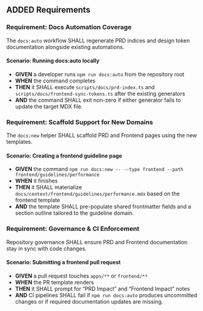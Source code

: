 ## ADDED Requirements

### Requirement: Docs Automation Coverage
The `docs:auto` workflow SHALL regenerate PRD indices and design token documentation alongside existing automations.

#### Scenario: Running docs:auto locally
- **GIVEN** a developer runs `npm run docs:auto` from the repository root
- **WHEN** the command completes
- **THEN** it SHALL execute `scripts/docs/prd-index.ts` and `scripts/docs/frontend-sync-tokens.ts` after the existing generators
- **AND** the command SHALL exit non-zero if either generator fails to update the target MDX file.

### Requirement: Scaffold Support for New Domains
The `docs:new` helper SHALL scaffold PRD and Frontend pages using the new templates.

#### Scenario: Creating a frontend guideline page
- **GIVEN** the command `npm run docs:new -- --type frontend --path frontend/guidelines/performance`
- **WHEN** it finishes
- **THEN** it SHALL materialize `docs/context/frontend/guidelines/performance.mdx` based on the frontend template
- **AND** the template SHALL pre-populate shared frontmatter fields and a section outline tailored to the guideline domain.

### Requirement: Governance & CI Enforcement
Repository governance SHALL ensure PRD and Frontend documentation stay in sync with code changes.

#### Scenario: Submitting a frontend pull request
- **GIVEN** a pull request touches `apps/**` or `frontend/**`
- **WHEN** the PR template renders
- **THEN** it SHALL prompt for “PRD Impact” and “Frontend Impact” notes
- **AND** CI pipelines SHALL fail if `npm run docs:auto` produces uncommitted changes or if required documentation updates are missing.

